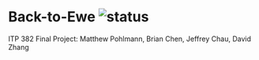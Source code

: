 Back-to-Ewe ![status](https://img.shields.io/badge/status-inactive-red.svg)
===========

ITP 382 Final Project: Matthew Pohlmann, Brian Chen, Jeffrey Chau, David Zhang
